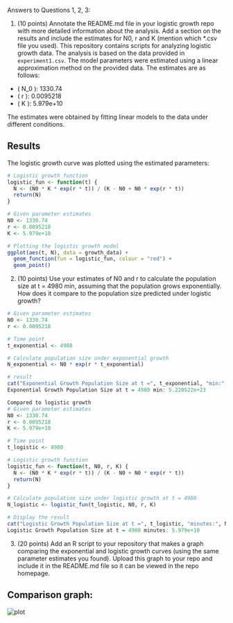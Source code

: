 Answers to Questions 1, 2, 3: 
1) (10 points) Annotate the README.md file in your logistic growth repo with more detailed information about the analysis. Add a section on the results and include the estimates for N0, r and K (mention which *.csv file you used).
This repository contains scripts for analyzing logistic growth data. The analysis is based on the data provided in `experiment1.csv`.
The model parameters were estimated using a linear approximation method on the provided data. The estimates are as follows:

- \( N_0 \): 1330.74
- \( r \): 0.0095218
- \( K \): 5.979e+10

The estimates were obtained by fitting linear models to the data under different conditions.

## Results

The logistic growth curve was plotted using the estimated parameters:

```R
# Logistic growth function
logistic_fun <- function(t) {
  N <- (N0 * K * exp(r * t)) / (K - N0 + N0 * exp(r * t))
  return(N)
}

# Given parameter estimates
N0 <- 1330.74
r <- 0.0095218
K <- 5.979e+10

# Plotting the logistic growth model
ggplot(aes(t, N), data = growth_data) +
  geom_function(fun = logistic_fun, colour = "red") +
  geom_point()
```

2) (10 points) Use your estimates of N0 and r to calculate the population size at t = 4980 min, assuming that the population grows exponentially. How does it compare to the population size predicted under logistic growth?

```R
# Given parameter estimates
N0 <- 1330.74
r <- 0.0095218

# Time point
t_exponential <- 4980

# Calculate population size under exponential growth
N_exponential <- N0 * exp(r * t_exponential)

# result
cat("Exponential Growth Population Size at t =", t_exponential, "min:", N_exponential, "\n")
Exponential Growth Population Size at t = 4980 min: 5.220522e+23

Compared to logistic growth
# Given parameter estimates
N0 <- 1330.74
r <- 0.0095218
K <- 5.979e+10

# Time point
t_logistic <- 4980

# Logistic growth function
logistic_fun <- function(t, N0, r, K) {
  N <- (N0 * K * exp(r * t)) / (K - N0 + N0 * exp(r * t))
  return(N)
}

# Calculate population size under logistic growth at t = 4980
N_logistic <- logistic_fun(t_logistic, N0, r, K)

# Display the result
cat("Logistic Growth Population Size at t =", t_logistic, "minutes:", N_logistic, "\n")
Logistic Growth Population Size at t = 4980 minutes: 5.979e+10
```


3) (20 points) Add an R script to your repository that makes a graph comparing the exponential and logistic growth curves (using the same parameter estimates you found). Upload this graph to your repo and include it in the README.md file so it can be viewed in the repo homepage.

## Comparison graph: 

![plot](https://github.com/nadiaangelab/logistic_growth/assets/150149096/9fd9e6d4-0976-4a89-930f-e24b8fc75e7e)

